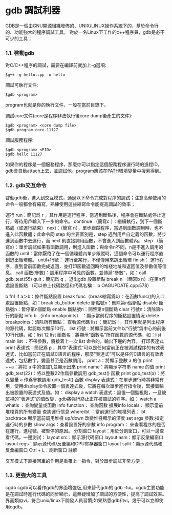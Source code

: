 # gdb 調試利器
GDB是一個由GNU開源組織發佈的、UNIX/LINUX操作系統下的、基於命令行的、功能強大的程序調試工具。 對於一名Linux下工作的c++程序員，gdb是必不可少的工具；

### 1.1. 啓動gdb
對C/C++程序的調試，需要在編譯前就加上-g選項:
```
$g++ -g hello.cpp -o hello
```
調試可執行文件:
```
$gdb <program>
```
program也就是你的執行文件，一般在當前目錄下。

調試core文件(core是程序非法執行後core dump後產生的文件):
```
$gdb <program> <core dump file>
$gdb program core.11127
```
調試服務程序:
```
$gdb <program> <PID>
$gdb hello 11127
```

如果你的程序是一個服務程序，那麼你可以指定這個服務程序運行時的進程ID。gdb會自動attach上去，並調試他。program應該在PATH環境變量中搜索得到。

### 1.2. gdb交互命令
啓動gdb後，進入到交互模式，通過以下命令完成對程序的調試；注意高頻使用的命令一般都會有縮寫，熟練使用這些縮寫命令能提高調試的效率；

運行
run：簡記爲 r ，其作用是運行程序，當遇到斷點後，程序會在斷點處停止運行，等待用戶輸入下一步的命令。
continue （簡寫c ）：繼續執行，到下一個斷點處（或運行結束）
next：（簡寫 n），單步跟蹤程序，當遇到函數調用時，也不進入此函數體；此命令同 step 的主要區別是，step 遇到用戶自定義的函數，將步進到函數中去運行，而 next 則直接調用函數，不會進入到函數體內。
step （簡寫s）：單步調試如果有函數調用，則進入函數；與命令n不同，n是不進入調用的函數的
until：當你厭倦了在一個循環體內單步跟蹤時，這個命令可以運行程序直到退出循環體。
until+行號： 運行至某行，不僅僅用來跳出循環
finish： 運行程序，直到當前函數完成返回，並打印函數返回時的堆棧地址和返回值及參數值等信息。
call 函數(參數)：調用程序中可見的函數，並傳遞“參數”，如：call gdb_test(55)
quit：簡記爲 q ，退出gdb
設置斷點
break n （簡寫b n）:在第n行處設置斷點
（可以帶上代碼路徑和代碼名稱： b OAGUPDATE.cpp:578）

b fn1 if a＞b：條件斷點設置
break func（break縮寫爲b）：在函數func()的入口處設置斷點，如：break cb_button
delete 斷點號n：刪除第n個斷點
disable 斷點號n：暫停第n個斷點
enable 斷點號n：開啓第n個斷點
clear 行號n：清除第n行的斷點
info b （info breakpoints） ：顯示當前程序的斷點設置情況
delete breakpoints：清除所有斷點：
查看源代碼
list ：簡記爲 l ，其作用就是列出程序的源代碼，默認每次顯示10行。
list 行號：將顯示當前文件以“行號”爲中心的前後10行代碼，如：list 12
list 函數名：將顯示“函數名”所在函數的源代碼，如：list main
list ：不帶參數，將接着上一次 list 命令的，輸出下邊的內容。
打印表達式
print 表達式：簡記爲 p ，其中“表達式”可以是任何當前正在被測試程序的有效表達式，比如當前正在調試C語言的程序，那麼“表達式”可以是任何C語言的有效表達式，包括數字，變量甚至是函數調用。
print a：將顯示整數 a 的值
print ++a：將把 a 中的值加1,並顯示出來
print name：將顯示字符串 name 的值
print gdb_test(22)：將以整數22作爲參數調用 gdb_test() 函數
print gdb_test(a)：將以變量 a 作爲參數調用 gdb_test() 函數
display 表達式：在單步運行時將非常有用，使用display命令設置一個表達式後，它將在每次單步進行指令後，緊接着輸出被設置的表達式及值。如： display a
watch 表達式：設置一個監視點，一旦被監視的“表達式”的值改變，gdb將強行終止正在被調試的程序。如： watch a
whatis ：查詢變量或函數
info function： 查詢函數
擴展info locals： 顯示當前堆棧頁的所有變量
查詢運行信息
where/bt ：當前運行的堆棧列表；
bt backtrace 顯示當前調用堆棧
up/down 改變堆棧顯示的深度
set args 參數:指定運行時的參數
show args：查看設置好的參數
info program： 來查看程序的是否在運行，進程號，被暫停的原因。
分割窗口
layout：用於分割窗口，可以一邊查看代碼，一邊測試：
layout src：顯示源代碼窗口
layout asm：顯示反彙編窗口
layout regs：顯示源代碼/反彙編和CPU寄存器窗口
layout split：顯示源代碼和反彙編窗口
Ctrl + L：刷新窗口
註解

交互模式下直接回車的作用是重覆上一指令，對於單步調試非常方便；
### 1.3. 更強大的工具
cgdb
cgdb可以看作gdb的界面增強版,用來替代gdb的 gdb -tui。cgdb主要功能是在調試時進行代碼的同步顯示，這無疑增加了調試的方便性，提高了調試效率。界面類似vi，符合unix/linux下開發人員習慣;如果熟悉gdb和vi，幾乎可以立即使用cgdb。
